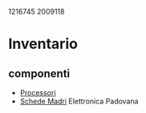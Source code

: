 1216745
2009118
# Inventario
## componenti
- [Processori](./processori.md)
- [Schede Madri](./schede_madri.md)
Elettronica Padovana